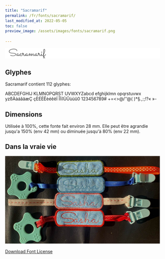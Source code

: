 ```yaml
---
title: "Sacramarif"
permalink: /fr/fonts/sacramarif/
last_modified_at: 2022-05-05
toc: false
preview_image: /assets/images/fonts/sacramarif.png

---
```

![Sacramarif](/assets/images/fonts/sacramarif.png)

## Glyphes

Sacramarif contient 112 glyphes:
	
ABCDEFGHIJ
KLMNOPQRST
UVWXYZabcd
efghijklmn
opqrstuvwx
yzßÀàáâäæÇ
çÈÉËÊèéêëÍ
ÎÏïîÙÛùüû0
123456789#
+=<>@/'’@(
)*§.,:;!?«
»-

## Dimensions
Utilisée à 100%, cette fonte fait environ 28 mm.
Elle peut être agrandie jusqu'a 150% (env 42 mm) ou diminuée jusqu'à 80% (env 22 mm).

## Dans la vraie vie


![Attache](/assets/images/fonts/sacramaraif2.jpg)


[Download Font License](https://github.com/inkstitch/inkstitch/tree/main/fonts/sacramarif/LICENSE)

